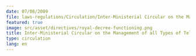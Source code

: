 ```yaml
---
date: 07/08/2009
file: laws-regulations/Circulation/Inter-Ministerial Circular on the Management of all Types of Telecommunications Technology Systems.pdf
featured: true
image: src/asset/directives/royal-decree-functioning.png
title: Inter-Ministerial Circular on the Management of all Types of Telecommunications Technology Systems
type: circulation
lang: en
---
```

